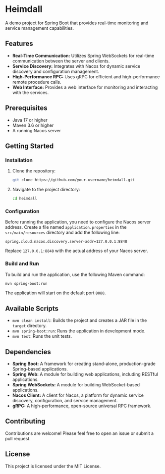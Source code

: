 # Heimdall

A demo project for Spring Boot that provides real-time monitoring and service management capabilities.

## Features

*   **Real-Time Communication:** Utilizes Spring WebSockets for real-time communication between the server and clients.
*   **Service Discovery:** Integrates with Nacos for dynamic service discovery and configuration management.
*   **High-Performance RPC:** Uses gRPC for efficient and high-performance remote procedure calls.
*   **Web Interface:** Provides a web interface for monitoring and interacting with the services.

## Prerequisites

*   Java 17 or higher
*   Maven 3.6 or higher
*   A running Nacos server

## Getting Started

### Installation

1.  Clone the repository:
    ```bash
    git clone https://github.com/your-username/heimdall.git
    ```
2.  Navigate to the project directory:
    ```bash
    cd heimdall
    ```

### Configuration

Before running the application, you need to configure the Nacos server address. Create a file named `application.properties` in the `src/main/resources` directory and add the following line:

```properties
spring.cloud.nacos.discovery.server-addr=127.0.0.1:8848
```

Replace `127.0.0.1:8848` with the actual address of your Nacos server.

### Build and Run

To build and run the application, use the following Maven command:

```bash
mvn spring-boot:run
```

The application will start on the default port `8080`.

## Available Scripts

*   `mvn clean install`: Builds the project and creates a JAR file in the `target` directory.
*   `mvn spring-boot:run`: Runs the application in development mode.
*   `mvn test`: Runs the unit tests.

## Dependencies

*   **Spring Boot:** A framework for creating stand-alone, production-grade Spring-based applications.
*   **Spring Web:** A module for building web applications, including RESTful applications.
*   **Spring WebSockets:** A module for building WebSocket-based applications.
*   **Nacos Client:** A client for Nacos, a platform for dynamic service discovery, configuration, and service management.
*   **gRPC:** A high-performance, open-source universal RPC framework.

## Contributing

Contributions are welcome! Please feel free to open an issue or submit a pull request.

## License

This project is licensed under the MIT License.

